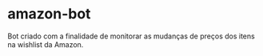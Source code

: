 # amazon-bot
Bot criado com a finalidade de monitorar as mudanças de preços dos itens na wishlist da Amazon.
